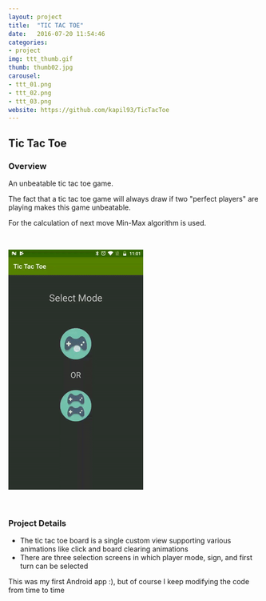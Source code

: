 ```yaml
---
layout: project
title:  "TIC TAC TOE"
date:   2016-07-20 11:54:46
categories:
- project
img: ttt_thumb.gif
thumb: thumb02.jpg
carousel:
- ttt_01.png
- ttt_02.png
- ttt_03.png
website: https://github.com/kapil93/TicTacToe
---
```

## Tic Tac Toe

### Overview
An unbeatable tic tac toe game.

The fact that a tic tac toe game will always draw if two "perfect players" are playing makes this game unbeatable. 

For the calculation of next move Min-Max algorithm is used.

<br>

![Animation](/assets/img/project/ttt.gif)

<br>

### Project Details
+ The tic tac toe board is a single custom view supporting various animations like click and board clearing animations
+ There are three selection screens in which player mode, sign, and first turn can be selected

This was my first Android app :), but of course I keep modifying the code from time to time